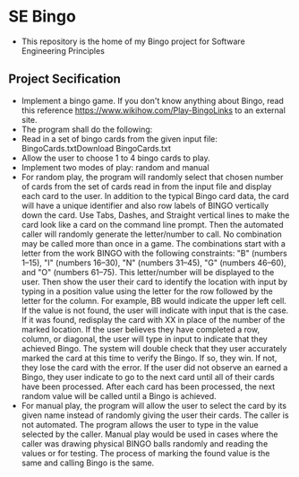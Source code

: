 # SE Bingo

* This repository is the home of my Bingo project for Software Engineering Principles

## Project Secification

* Implement a bingo game.  If you don't know anything about Bingo, read this reference https://www.wikihow.com/Play-BingoLinks to an external site. 
* The program shall do the following:
* Read in a set of bingo cards from the given input file: BingoCards.txtDownload BingoCards.txt
* Allow the user to choose 1 to 4 bingo cards to play.  
* Implement two modes of play: random and manual
* For random play, the program will randomly select that chosen number of cards from the set of cards read in from the input file and display each card to the user.  In addition to the typical Bingo card data, the card will have a unique identifier and also row labels of  BINGO vertically down the card.  Use Tabs, Dashes, and Straight vertical lines to make the card look like a card on the command line prompt.  Then the automated caller will randomly generate the letter/number to call.  No combination may be called more than once in a game.  The combinations start with a letter from the work BINGO with the following constraints: "B" (numbers 1–15), "I" (numbers 16–30), "N" (numbers 31–45), "G" (numbers 46–60), and "O" (numbers 61–75).  This letter/number will be displayed to the user. Then show the user their card to identify the location with input by typing in a position value using the letter for the row followed by the letter for the column.  For example, BB would indicate the upper left cell.  If the value is not found, the user will indicate with input that is the case.  If it was found, redisplay the card with XX in place of the number of the marked location.  If the user believes they have completed a row, column, or diagonal, the user will type in input to indicate that they achieved Bingo.  The system will double check that they user accurately marked the card at this time to verify the Bingo.  If so, they win.  If not, they lose the card with the error.  If the user did not observe an earned a Bingo, they user indicate to go to the next card until all of their cards have been processed.  After each card has been processed, the next random value will be called until a Bingo is achieved.
* For manual play, the program will allow the user to select the card by its given name instead of randomly giving the user their cards.  The caller is not automated.  The program allows the user to type in the value selected by the caller.  Manual play would be used in cases where the caller was drawing physical BINGO balls randomly and reading the values or for testing.  The process of marking the found value is the same and calling Bingo is the same.